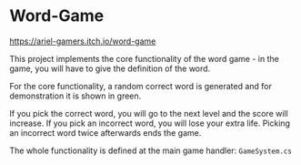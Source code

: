 # Word-Game

https://ariel-gamers.itch.io/word-game

This project implements the core functionality of the word game - in the game, you will have to give the definition of the word. 

For the core functionality, a random correct word is generated and for demonstration it is shown in green.

If you pick the correct word, you will go to the next level and the score will increase. If you pick an incorrect word, you will lose your extra life. Picking an incorrect word twice afterwards ends the game. 

The whole functionality is defined at the main game handler: `GameSystem.cs`
